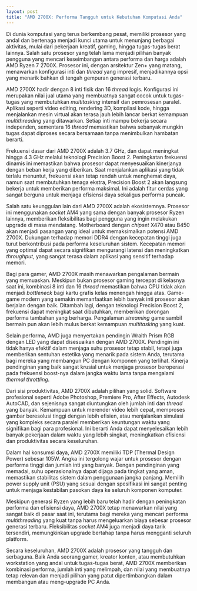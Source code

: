 ```yaml
---
layout: post
title: "AMD 2700X: Performa Tangguh untuk Kebutuhan Komputasi Anda"
---
```


Di dunia komputasi yang terus berkembang pesat, memiliki prosesor yang andal dan bertenaga menjadi kunci utama untuk menunjang berbagai aktivitas, mulai dari pekerjaan kreatif, gaming, hingga tugas-tugas berat lainnya. Salah satu prosesor yang telah lama menjadi pilihan banyak pengguna yang mencari keseimbangan antara performa dan harga adalah AMD Ryzen 7 2700X. Prosesor ini, dengan arsitektur Zen+ yang matang, menawarkan konfigurasi inti dan *thread* yang impresif, menjadikannya opsi yang menarik bahkan di tengah gempuran generasi terbaru.

AMD 2700X hadir dengan 8 inti fisik dan 16 *thread* logis. Konfigurasi ini merupakan nilai jual utama yang membuatnya sangat cocok untuk tugas-tugas yang membutuhkan *multitasking* intensif dan pemrosesan paralel. Aplikasi seperti video editing, rendering 3D, kompilasi kode, hingga menjalankan mesin virtual akan terasa jauh lebih lancar berkat kemampuan *multithreading* yang ditawarkan. Setiap inti mampu bekerja secara independen, sementara 16 *thread* memastikan bahwa sebanyak mungkin tugas dapat diproses secara bersamaan tanpa menimbulkan hambatan berarti.

Frekuensi dasar dari AMD 2700X adalah 3.7 GHz, dan dapat meningkat hingga 4.3 GHz melalui teknologi Precision Boost 2. Peningkatan frekuensi dinamis ini memastikan bahwa prosesor dapat menyesuaikan kinerjanya dengan beban kerja yang diberikan. Saat menjalankan aplikasi yang tidak terlalu menuntut, frekuensi akan tetap rendah untuk menghemat daya, namun saat membutuhkan tenaga ekstra, Precision Boost 2 akan langsung bekerja untuk memberikan performa maksimal. Ini adalah fitur cerdas yang sangat berguna untuk menjaga efisiensi daya sekaligus performa puncak.

Salah satu keunggulan lain dari AMD 2700X adalah ekosistemnya. Prosesor ini menggunakan *socket* AM4 yang sama dengan banyak prosesor Ryzen lainnya, memberikan fleksibilitas bagi pengguna yang ingin melakukan upgrade di masa mendatang. Motherboard dengan *chipset* X470 atau B450 akan menjadi pasangan yang ideal untuk memaksimalkan potensi AMD 2700X. Dukungan terhadap memori DDR4 dengan kecepatan tinggi juga turut berkontribusi pada performa keseluruhan sistem. Kecepatan memori yang optimal dapat secara signifikan mengurangi latensi dan meningkatkan *throughput*, yang sangat terasa dalam aplikasi yang sensitif terhadap memori.

Bagi para gamer, AMD 2700X masih menawarkan pengalaman bermain yang memuaskan. Meskipun bukan prosesor gaming tercepat di kelasnya saat ini, kombinasi 8 inti dan 16 *thread* memastikan bahwa CPU tidak akan menjadi *bottleneck* bagi kartu grafis kelas menengah hingga atas. Game-game modern yang semakin memanfaatkan lebih banyak inti prosesor akan berjalan dengan baik. Ditambah lagi, dengan teknologi Precision Boost 2, frekuensi dapat meningkat saat dibutuhkan, memberikan dorongan performa tambahan yang berharga. Pengalaman *streaming* game sambil bermain pun akan lebih mulus berkat kemampuan *multitasking* yang kuat.

Selain performa, AMD juga menyertakan pendingin Wraith Prism RGB dengan LED yang dapat disesuaikan dengan AMD 2700X. Pendingin ini tidak hanya efektif dalam menjaga suhu prosesor tetap stabil, tetapi juga memberikan sentuhan estetika yang menarik pada sistem Anda, terutama bagi mereka yang membangun PC dengan komponen yang terlihat. Kinerja pendinginan yang baik sangat krusial untuk menjaga prosesor beroperasi pada frekuensi boost-nya dalam jangka waktu lama tanpa mengalami *thermal throttling*.

Dari sisi produktivitas, AMD 2700X adalah pilihan yang solid. Software profesional seperti Adobe Photoshop, Premiere Pro, After Effects, Autodesk AutoCAD, dan sejenisnya sangat diuntungkan oleh jumlah inti dan *thread* yang banyak. Kemampuan untuk merender video lebih cepat, memproses gambar beresolusi tinggi dengan lebih efisien, atau menjalankan simulasi yang kompleks secara paralel memberikan keuntungan waktu yang signifikan bagi para profesional. Ini berarti Anda dapat menyelesaikan lebih banyak pekerjaan dalam waktu yang lebih singkat, meningkatkan efisiensi dan produktivitas secara keseluruhan.

Dalam hal konsumsi daya, AMD 2700X memiliki TDP (Thermal Design Power) sebesar 105W. Angka ini tergolong wajar untuk prosesor dengan performa tinggi dan jumlah inti yang banyak. Dengan pendinginan yang memadai, suhu operasionalnya dapat dijaga pada tingkat yang aman, memastikan stabilitas sistem dalam penggunaan jangka panjang. Memilih power supply unit (PSU) yang sesuai dengan spesifikasi ini sangat penting untuk menjaga kestabilan pasokan daya ke seluruh komponen komputer.

Meskipun generasi Ryzen yang lebih baru telah hadir dengan peningkatan performa dan efisiensi daya, AMD 2700X tetap menawarkan nilai yang sangat baik di pasar saat ini, terutama bagi mereka yang mencari performa *multithreading* yang kuat tanpa harus mengeluarkan biaya sebesar prosesor generasi terbaru. Fleksibilitas *socket* AM4 juga menjadi daya tarik tersendiri, memungkinkan upgrade bertahap tanpa harus mengganti seluruh platform.

Secara keseluruhan, AMD 2700X adalah prosesor yang tangguh dan serbaguna. Baik Anda seorang gamer, kreator konten, atau membutuhkan workstation yang andal untuk tugas-tugas berat, AMD 2700X memberikan kombinasi performa, jumlah inti yang melimpah, dan nilai yang membuatnya tetap relevan dan menjadi pilihan yang patut dipertimbangkan dalam membangun atau meng-upgrade PC Anda.
